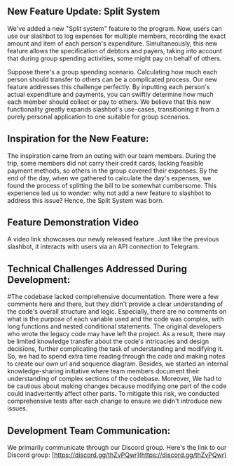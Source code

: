 ## New Feature Update: Split System

We've added a new "Split system" feature to the program. Now, users can use our slashbot to log expenses for multiple members, recording the exact amount and item of each person's expenditure. Simultaneously, this new feature allows the specification of debtors and payers, taking into account that during group spending activities, some might pay on behalf of others.

Suppose there's a group spending scenario. Calculating how much each person should transfer to others can be a complicated process. Our new feature addresses this challenge perfectly. By inputting each person's actual expenditure and payments, you can swiftly determine how much each member should collect or pay to others. We believe that this new functionality greatly expands slashbot's use-cases, transitioning it from a purely personal application to one suitable for group scenarios.

## Inspiration for the New Feature:

The inspiration came from an outing with our team members. During the trip, some members did not carry their credit cards, lacking feasible payment methods, so others in the group covered their expenses. By the end of the day, when we gathered to calculate the day's expenses, we found the process of splitting the bill to be somewhat cumbersome. This experience led us to wonder: why not add a new feature to slashbot to address this issue? Hence, the Split System was born.

## Feature Demonstration Video

A video link showcases our newly released feature. Just like the previous slashbot, it interacts with users via an API connection to Telegram.

## Technical Challenges Addressed During Development:

#The codebase lacked comprehensive documentation. 
There were a few comments here and there, but they didn't provide a clear understanding of the code's overall structure and logic. Especially, there are no comments on what is the purpose of each variable used and the code was complex, with long functions and nested conditional statements. The original developers who wrote the legacy code may have left the project. As a result, there may be limited knowledge transfer about the code's intricacies and design decisions, further complicating the task of understanding and modifying it.
So, we had to spend extra time reading through the code and making notes to create our own url and sequence diagram. Besides, we started an internal knowledge-sharing initiative where team members document their understanding of complex sections of the codebase.
Moreover, We had to be cautious about making changes because modifying one part of the code could inadvertently affect other parts. To mitigate this risk, we conducted comprehensive tests after each change to ensure we didn't introduce new issues.




## Development Team Communication:

We primarily communicate through our Discord group. Here's the link to our Discord group: [https://discord.gg/thZvPQwr](https://discord.gg/thZvPQwr)
